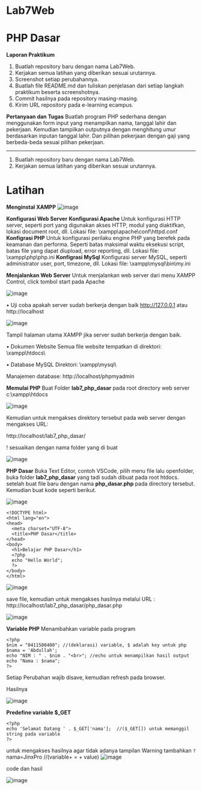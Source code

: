 # Lab7Web
# PHP Dasar 
**Laporan Praktikum**
1. Buatlah repository baru dengan nama Lab7Web.
2. Kerjakan semua latihan yang diberikan sesuai urutannya.
3. Screenshot setiap perubahannya.
4. Buatlah file README.md dan tuliskan penjelasan dari setiap langkah praktikum 
beserta screenshotnya.
5. Commit hasilnya pada repository masing-masing.
6. Kirim URL repository pada e-learning ecampus.

**Pertanyaan dan Tugas**
Buatlah program PHP sederhana dengan menggunakan form input yang menampilkan 
nama, tanggal lahir dan pekerjaan. Kemudian tampilkan outputnya dengan menghitung 
umur berdasarkan inputan tanggal lahir. Dan pilihan pekerjaan dengan gaji yang 
berbeda-beda sesuai pilihan pekerjaan.

<hr>

1. Buatlah repository baru dengan nama Lab7Web.
2. Kerjakan semua latihan yang diberikan sesuai urutannya.

# Latihan 
**Menginstal XAMPP**
![image](https://github.com/Luxcario/Lab7Web/assets/116184002/02892102-2b97-4ef0-9b37-b93c1882874d)

**Konfigurasi Web Server**
**Konfigurasi Apache**
Untuk konfigurasi HTTP server, seperti port yang digunakan akses HTTP, modul yang diaktifkan, lokasi document root, dll. Lokasi file: \xampp\apache\conf\httpd.conf
**Konfigrasi PHP**
Untuk konfigurasi perilaku engine PHP yang berefek pada keamanan dan performa.
Seperti batas maksimal waktu eksekusi script, batas file yang dapat diupload, error 
reporting, dll.
Lokasi file: \xampp\php\php.ini
**Konfigrasi MySql**
Konfigurasi server MySQL, seperti administrator user, port, timezone, dll.
Lokasi file: \xampp\mysql\bin\my.ini

**Menjalankan Web Server**
Untuk menjalankan web server dari menu XAMPP Control, click tombol start pada Apache

![image](https://github.com/Luxcario/Lab7Web/assets/116184002/80e9c1a1-05d5-4412-8675-0867d3048adb)

• Uji coba apakah server sudah berkerja dengan baik
http://127.0.0.1 atau http://localhost

![image](https://github.com/Luxcario/Lab7Web/assets/116184002/fab40ef2-d4da-4365-b581-c3a0102a09cb)


Tampil halaman utama XAMPP jika server sudah berkerja dengan baik.

• Dokumen Website
Semua file website tempatkan di direktori: \xampp\htdocs\

• Database MySQL
Direktori: \xampp\mysql\

Manajemen database: http://localhost/phpmyadmin

**Memulai PHP**
Buat Folder **lab7_php_dasar** pada root directory web server c:\xampp\htdocs

![image](https://github.com/Luxcario/Lab7Web/assets/116184002/11198822-91e8-4633-b1c3-4fac3bb85d51)

Kemudian untuk mengakses direktory tersebut pada web server dengan mengakses URL:

http://localhost/lab7_php_dasar/

! sesuaikan dengan nama folder yang di buat

![image](https://github.com/Luxcario/Lab7Web/assets/116184002/5c45946c-d8d4-4835-9157-164b10a53488)

**PHP Dasar**
Buka Text Editor, contoh VSCode, pilih menu file lalu openfolder, buka folder **lab7_php_dasar** yang tadi sudah dibuat pada root htdocs. setelah buat file baru dengan nama **php_dasar.php** pada directory tersebut. Kemudian buat kode seperti berikut.

![image](https://github.com/Luxcario/Lab7Web/assets/116184002/045a4a43-748b-450b-ba24-c6f15740c43a)

```
<!DOCTYPE html>
<html lang="en">
<head>
  <meta charset="UTF-8">
  <title>PHP Dasar</title>
</head>
<body>
  <h1>Belajar PHP Dasar</h1>
  <?php
  echo "Hello World";
  ?>
</body>
</html>
```

![image](https://github.com/Luxcario/Lab7Web/assets/116184002/decfa359-1bf2-4731-892e-e0581391b388)

save file, kemudian untuk mengakses hasilnya melalui URL : http://localhost/lab7_php_dasar/php_dasar.php 

![image](https://github.com/Luxcario/Lab7Web/assets/116184002/9f4097a2-cceb-400d-ae0c-4e106bdbbef5)

**Variable PHP**
Menambahkan variable pada program
```
<?php
$nim = "0411500400"; //(deklarasi) variable, $ adalah key untuk php
$nama = 'Abdullah';
echo "NIM : " . $nim . "<br>"; //echo untuk menampilkan hasil output
echo "Nama : $nama";
?>
```

Setiap Perubahan wajib disave, kemudian refresh pada browser.

Hasilnya 

![image](https://github.com/Luxcario/Lab7Web/assets/116184002/8f0dfb6f-567e-4d66-aa63-cb20ad7dc2d0)

**Predefine variable $_GET**
```
<?php
echo 'Selamat Datang ' . $_GET['nama'];  //($_GET[]) untuk memanggil string pada variable
?>
```

untuk mengakses hasilnya agar tidak adanya tampilan Warning tambahkan ```?```nama=JinxPro //(variable+ = + value)
![image](https://github.com/Luxcario/Lab7Web/assets/116184002/77c5e7d0-aaff-4861-92ba-91b9355f441a)

code dan hasil

![image](https://github.com/Luxcario/Lab7Web/assets/116184002/e516871e-43a1-4ef1-a6a7-c1a598dbb59d)

